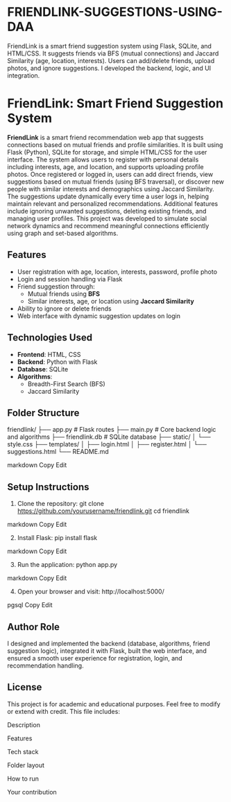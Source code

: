 # FRIENDLINK-SUGGESTIONS-USING-DAA
FriendLink is a smart friend suggestion system using Flask, SQLite, and HTML/CSS. It suggests friends via BFS (mutual connections) and Jaccard Similarity (age, location, interests). Users can add/delete friends, upload photos, and ignore suggestions. I developed the backend, logic, and UI integration.
# FriendLink: Smart Friend Suggestion System

**FriendLink** is a smart friend recommendation web app that suggests connections based on mutual friends and profile similarities. It is built using Flask (Python), SQLite for storage, and simple HTML/CSS for the user interface. The system allows users to register with personal details including interests, age, and location, and supports uploading profile photos. Once registered or logged in, users can add direct friends, view suggestions based on mutual friends (using BFS traversal), or discover new people with similar interests and demographics using Jaccard Similarity. The suggestions update dynamically every time a user logs in, helping maintain relevant and personalized recommendations. Additional features include ignoring unwanted suggestions, deleting existing friends, and managing user profiles. This project was developed to simulate social network dynamics and recommend meaningful connections efficiently using graph and set-based algorithms.

## Features

- User registration with age, location, interests, password, profile photo
- Login and session handling via Flask
- Friend suggestion through:
  - Mutual friends using **BFS**
  - Similar interests, age, or location using **Jaccard Similarity**
- Ability to ignore or delete friends
- Web interface with dynamic suggestion updates on login

## Technologies Used

- **Frontend**: HTML, CSS
- **Backend**: Python with Flask
- **Database**: SQLite
- **Algorithms**:
  - Breadth-First Search (BFS)
  - Jaccard Similarity

## Folder Structure

friendlink/
├── app.py # Flask routes
├── main.py # Core backend logic and algorithms
├── friendlink.db # SQLite database
├── static/
│ └── style.css
├── templates/
│ ├── login.html
│ ├── register.html
│ └── suggestions.html
└── README.md

markdown
Copy
Edit

## Setup Instructions

1. Clone the repository:
git clone https://github.com/yourusername/friendlink.git
cd friendlink

markdown
Copy
Edit

2. Install Flask:
pip install flask

markdown
Copy
Edit

3. Run the application:
python app.py

markdown
Copy
Edit

4. Open your browser and visit:
http://localhost:5000/

pgsql
Copy
Edit

## Author Role

I designed and implemented the backend (database, algorithms, friend suggestion logic), integrated it with Flask, built the web interface, and ensured a smooth user experience for registration, login, and recommendation handling.

## License

This project is for academic and educational purposes. Feel free to modify or extend with credit.
This file includes:

Description

Features

Tech stack

Folder layout

How to run

Your contribution



